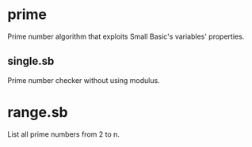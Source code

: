 # prime

Prime number algorithm that exploits Small Basic's variables' properties.

## single.sb

Prime number checker without using modulus.

# range.sb

List all prime numbers from 2 to n.
